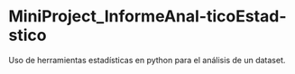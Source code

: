 # MiniProject_InformeAnal-ticoEstad-stico
Uso de herramientas estadísticas en python para el análisis de un dataset.
